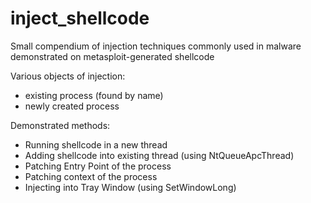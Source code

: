 # inject_shellcode
Small compendium of injection techniques commonly used in malware demonstrated on metasploit-generated shellcode<br/>

Various objects of injection:<br/>
+ existing process (found by name)
+ newly created process

Demonstrated methods:<br/>
+ Running shellcode in a new thread
+ Adding shellcode into existing thread (using NtQueueApcThread)
+ Patching Entry Point of the process
+ Patching context of the process
+ Injecting into Tray Window (using SetWindowLong)
